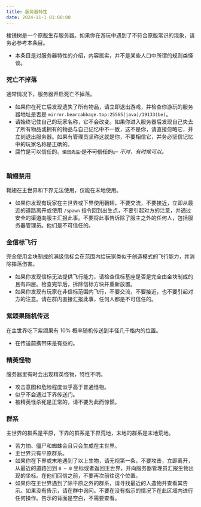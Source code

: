 ```yaml
---
title: 服务器特性
date: 2024-11-1 01:00:00
---
```


棱镜树是一个原版生存服务器。如果你在游玩中遇到了不符合原版常识的现象，请务必参考本条目。

- 本条目是对服务器特性的介绍，内容属实，并不是某些人口中所谓的规则类怪谈。

### 死亡不掉落

通常情况下，服务器开启死亡不掉落。

- 如果你在死亡后发现遗失了所有物品，请立即退出游戏，并检查你游玩的服务器地址是否是 `mirror.bearcabbage.top:25565(java)/19133(be)`。
- 请始终记住自己的玩家名称，它不会改变。如果你进入服务器后发现自己失去了所有物品或拥有的物品与自己记忆中不一致，这不是你，请直接忽略它，并立刻退出服务器。如果有管理员坚称这就是你，不要相信它，并务必坚信记忆中的玩家名称是正确的。
- 腐竹是可以信任的。~~`懒觉先生` 是不可信任的。~~ *不对，有时候可以。* <t style="color:transparent;">〖绝对不要。相信我。〗</t>

### 鞘翅禁用

鞘翅在主世界和下界无法使用，仅能在末地使用。

- 如果你发现有玩家在主世界或下界使用鞘翅，不要交流，不要接近，立即从最近的道路离开或使用 `/spawn` 指令回到出生点，不要引起对方的注意，并通过安全的渠道向服主汇报此事。不要将此事告诉除了服主之外的任何人，包括服务器管理员。他们是不可信任的。

### 金信标飞行

完全使用金块制成的满级信标会在范围内给玩家类似于创造模式的飞行能力，并消除摔落伤害。

- 如果你发现信标无法提供飞行能力，请检查信标基座是否是完全由金块制成的且有四层。检查完毕后，拆除信标方块并重新放置。
- 如果你发现有玩家在非信标范围内飞行，不要交流，不要接近，也不要引起对方的注意。请在群内直接汇报此事，任何人都是不可信任的。

### 紫颂果随机传送

在主世界吃下紫颂果有 10% 概率随机传送到半径几千格内的位置。

- 在传送前携带床是有益的。

### 精英怪物

服务器里有时会出现精英怪物，特性不明。

- 攻击意图和危险程度似乎高于普通怪物。
- 似乎不会通过下界传送门。
- 被精英怪杀死是正常的，请不要为此而惊慌。

### 群系

主世界的群系是平原，下界的群系是下界荒地，末地的群系是末地荒地。

- 苦力怕、僵尸和蜘蛛会且只会生成在主世界。
- 主世界只有平原群系。
- 如果你在下界或末地遇到了以上生物，请无视第一条，不要攻击，立即离开，从最近的道路回到 `0 ~ 0` 坐标或者返回主世界，并向服务器管理员汇报生物出现的坐标。在他们回信之前，不要再次前往这个位置。
- 如果你在主世界遇到了除平原之外的群系，请寻找最近的人造物并查看其告示。如果没有告示，请在群中询问。不要在没有指示的情况下在此区域内进行任何操作。告示的背面是空白，不需要查看。

<div style="color:transparent;">

### 你服文化

#### ■■■■

- 如果你发现自己悬浮在空中，且具有几千小时的漂浮和挖掘疲劳效果，不必惊慌，向服务器管理员汇报此事，他们会帮助你解除效果。
- 如果你发现自己突然死亡，且没有任何死亡提示，无视这一现象并正常游玩即可。

#### ■■■■■

- 棱镜树是一个空岛服务器，由悬空的球体组成，球体的下方是虚空。如果你发现自己出现在了不符合这一特征的区域，不要挖掘或放置任何方块，或攻击任何生物。记录你的坐标并立即使用 /spawn 回到出生点。将坐标汇报给服务器管理员。在他们回信之前，不要再次前往这个位置。

#### ■■■■■

- 告示牌是一种在其一面上会写有帮助性文字的方块。
- 告示牌可能以各种形式出现，但是其背面不会有任何文字。
- 告示牌的背面是且仅是空白的，所以请忽略它。
- 如果你发现所处状况与上述三条相违背，无视背面的任何文字。不要相信其上的任何内容，也不要对其进行任何编辑。请坚信本条目。

</div>
